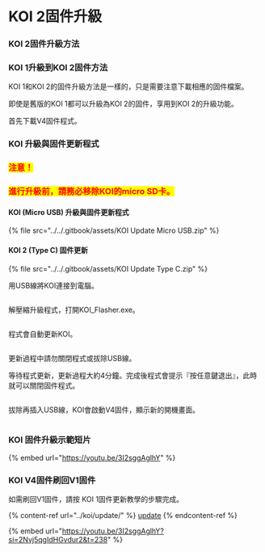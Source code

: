 # KOI 2固件升級

### KOI 2固件升級方法

### KOI 1升級到KOI 2固件方法

KOI 1和KOI 2的固件升級方法是一樣的，只是需要注意下載相應的固件檔案。

即使是舊版的KOI 1都可以升級為KOI 2的固件，享用到KOI 2的升級功能。

首先下載V4固件程式。

### KOI 升級與固件更新程式

### <mark style="color:red;">**注意！**</mark>

### <mark style="color:red;">**進行升級前，請務必移除KOI的micro SD卡。**</mark>

#### KOI (Micro USB) 升級與固件更新程式

{% file src="../../.gitbook/assets/KOI Update Micro USB.zip" %}

#### KOI 2 (Type C) 固件更新

{% file src="../../.gitbook/assets/KOI Update Type C.zip" %}

用USB線將KOI連接到電腦。

<figure><img src="https://kittenbothk.readthedocs.io/en/latest/_images/usb.jpg" alt=""><figcaption></figcaption></figure>

解壓縮升級程式，打開KOI\_Flasher.exe。

<figure><img src="https://files.gitbook.com/v0/b/gitbook-x-prod.appspot.com/o/spaces%2FsN6MlwBFbL3P67FzMMyL%2Fuploads%2FBg8sqz6HHvvmFmsn2DyU%2Fimage.png?alt=media&#x26;token=326443d8-0410-4b8e-a861-060d12de8781" alt=""><figcaption></figcaption></figure>

程式會自動更新KOI。

<figure><img src="https://files.gitbook.com/v0/b/gitbook-x-prod.appspot.com/o/spaces%2FsN6MlwBFbL3P67FzMMyL%2Fuploads%2FIhvJI1VgdJoywtxEOT8l%2Fimage.png?alt=media&#x26;token=b6046ed2-fd98-4c62-9e28-3bb9366d34e1" alt=""><figcaption></figcaption></figure>

更新過程中請勿關閉程式或拔除USB線。

等待程式更新，更新過程大約4分鐘。完成後程式會提示『按任意鍵退出』，此時就可以關閉固件程式。

<figure><img src="https://files.gitbook.com/v0/b/gitbook-x-prod.appspot.com/o/spaces%2FsN6MlwBFbL3P67FzMMyL%2Fuploads%2FzM7HQB4R0soZkWZKtCmw%2Fimage.png?alt=media&#x26;token=03ced8ed-629a-4cc5-b477-e8ead71785c5" alt=""><figcaption></figcaption></figure>

拔除再插入USB線，KOI會啟動V4固件，顯示新的開機畫面。

<figure><img src="https://files.gitbook.com/v0/b/gitbook-x-prod.appspot.com/o/spaces%2FsN6MlwBFbL3P67FzMMyL%2Fuploads%2FZA4ygeOzn4ehwJZX1hQU%2Fimage.png?alt=media&#x26;token=721f8943-0d97-44b8-84c4-a9675084b194" alt=""><figcaption></figcaption></figure>

### KOI 固件升級示範短片

{% embed url="https://youtu.be/3I2sggAglhY" %}

### KOI V4固件刷回V1固件

如需刷回V1固件，請按 KOI 1固件更新教學的步驟完成。

{% content-ref url="../koi/update/" %}
[update](../koi/update/)
{% endcontent-ref %}

{% embed url="https://youtu.be/3I2sggAglhY?si=2Nvj5qgIdHGvdur2&t=238" %}
